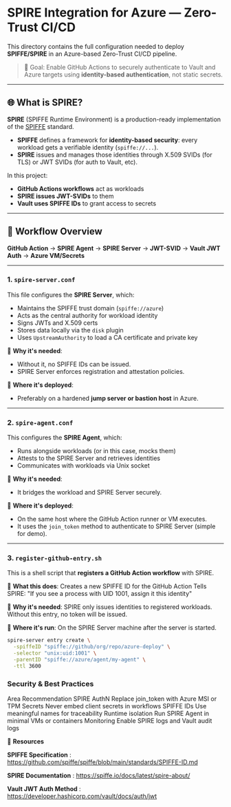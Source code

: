 # SPIRE Integration for Azure — Zero-Trust CI/CD

This directory contains the full configuration needed to deploy **SPIFFE/SPIRE** in an Azure-based Zero-Trust CI/CD pipeline.

> 🎯 Goal: Enable GitHub Actions to securely authenticate to Vault and Azure targets using **identity-based authentication**, not static secrets.

---

## 🌐 What is SPIRE?

**SPIRE** (SPIFFE Runtime Environment) is a production-ready implementation of the [SPIFFE](https://spiffe.io/) standard.

- **SPIFFE** defines a framework for **identity-based security**: every workload gets a verifiable identity (`spiffe://...`).
- **SPIRE** issues and manages those identities through X.509 SVIDs (for TLS) or JWT SVIDs (for auth to Vault, etc).

In this project:
- **GitHub Actions workflows** act as workloads
- **SPIRE issues JWT-SVIDs** to them
- **Vault uses SPIFFE IDs** to grant access to secrets

---

## 🔁 Workflow Overview

**GitHub Action** → **SPIRE Agent** → **SPIRE Server** → **JWT-SVID** → **Vault JWT Auth** → **Azure VM/Secrets**


---

### 1. `spire-server.conf`

This file configures the **SPIRE Server**, which:
- Maintains the SPIFFE trust domain (`spiffe://azure`)
- Acts as the central authority for workload identity
- Signs JWTs and X.509 certs
- Stores data locally via the `disk` plugin
- Uses `UpstreamAuthority` to load a CA certificate and private key

📌 **Why it's needed**:
- Without it, no SPIFFE IDs can be issued.
- SPIRE Server enforces registration and attestation policies.

📌 **Where it's deployed**:
- Preferably on a hardened **jump server or bastion host** in Azure.

---

### 2. `spire-agent.conf`

This configures the **SPIRE Agent**, which:
- Runs alongside workloads (or in this case, mocks them)
- Attests to the SPIRE Server and retrieves identities
- Communicates with workloads via Unix socket

📌 **Why it's needed**:
- It bridges the workload and SPIRE Server securely.

📌 **Where it's deployed**:
- On the same host where the GitHub Action runner or VM executes.
- It uses the `join_token` method to authenticate to SPIRE Server (simple for demo).

---

### 3. `register-github-entry.sh`

This is a shell script that **registers a GitHub Action workflow** with SPIRE.

📌 **What this does**:
Creates a new SPIFFE ID for the GitHub Action
Tells SPIRE: "If you see a process with UID 1001, assign it this identity"

📌 **Why it's needed**:
SPIRE only issues identities to registered workloads.
Without this entry, no token will be issued.

📌 **Where it's run**:
On the SPIRE Server machine after the server is started.

```bash
spire-server entry create \
  -spiffeID "spiffe://github/org/repo/azure-deploy" \
  -selector "unix:uid:1001" \
  -parentID "spiffe://azure/agent/my-agent" \
  -ttl 3600
```

### Security & Best Practices
Area	                              Recommendation
SPIRE                               AuthN	Replace join_token with Azure MSI or TPM
Secrets	                            Never embed client secrets in workflows
SPIFFE IDs	                        Use meaningful names for traceability
Runtime isolation	                  Run SPIRE Agent in minimal VMs or containers
Monitoring	                        Enable SPIRE logs and Vault audit logs

🔗 **Resources**

**SPIFFE Specification** : https://github.com/spiffe/spiffe/blob/main/standards/SPIFFE-ID.md

**SPIRE Documentation** : https://spiffe.io/docs/latest/spire-about/

**Vault JWT Auth Method** : https://developer.hashicorp.com/vault/docs/auth/jwt


